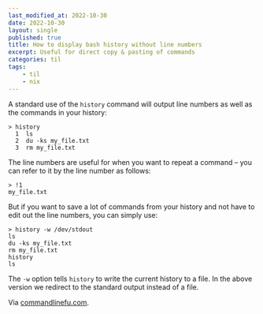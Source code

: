 ```yaml
---
last_modified_at: 2022-10-30
date: 2022-10-30
layout: single
published: true
title: How to display bash history without line numbers
excerpt: Useful for direct copy & pasting of commands
categories: til
tags:
    - til
    - nix
---
```


A standard use of the `history` command will output line numbers as well as the commands in your history:

```shell
> history
  1  ls
  2  du -ks my_file.txt
  3  rm my_file.txt
```

The line numbers are useful for when you want to repeat a command – you can refer to it by the line number as follows:

```shell
> !1
my_file.txt
```

But if you want to save a lot of commands from your history and not have to edit out the line numbers, you can simply use:

```shell
> history -w /dev/stdout
ls
du -ks my_file.txt
rm my_file.txt
history
ls
```

The `-w` option tells `history` to write the current history to a file. In the above version we redirect to the standard output instead of a file.

Via [commandlinefu.com](https://www.commandlinefu.com/commands/view/27907/how-to-display-bash-history-without-line-numbers).

